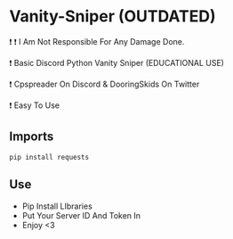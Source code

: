 # Vanity-Sniper (OUTDATED)
❗ ❗ I Am Not Responsible For Any Damage Done.

❗ Basic Discord Python Vanity Sniper (EDUCATIONAL USE)

❗ Cpspreader On Discord & DooringSkids On Twitter

❗ Easy To Use


## Imports 
```
pip install requests
```

## Use
- Pip Install LIbraries
- Put Your Server ID And Token In
- Enjoy <3
